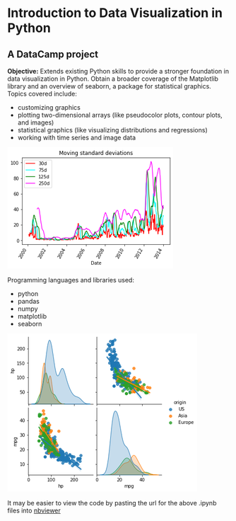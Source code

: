 # Introduction to Data Visualization in Python
## A DataCamp project
**Objective:** Extends existing Python skills to provide a stronger foundation in data visualization in Python. Obtain a broader coverage of the Matplotlib library and an overview of seaborn, a package for statistical graphics. Topics covered include:
- customizing graphics
- plotting two-dimensional arrays (like pseudocolor plots, contour plots, and images)
- statistical graphics (like visualizing distributions and regressions)
- working with time series and image data

![moving standard deviations plot](https://github.com/jdg0711/data_viz_python/blob/main/images/moving_std_dev.png)

Programming languages and libraries used: 
- python
- pandas
- numpy
- matplotlib
- seaborn

![joint distribution plot](https://github.com/jdg0711/data_viz_python/blob/main/images/joint_dist_plot.png)

It may be easier to view the code by pasting the url for the above .ipynb files into <a href="https://nbviewer.jupyter.org/" target="_blank">nbviewer</a>
